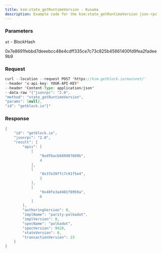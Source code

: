 ```yaml
---
title: ksm:state_getRuntimeVersion - Kusama
description: Example code for the ksm:state_getRuntimeVersion json-rpc method. Сomplete guide on how to use ksm:state_getRuntimeVersion json-rpc in GetBlock.io Web3 documentation.
---
```


### Parameters


`at` - BlockHash

0x7e8691febbd7deeebcc48e4cdff335ce7c73c825b45661400fd9fea2fadee9b9

### Request

``` java
curl --location --request POST 'https://ksm.getblock.io/mainnet/' 
--header 'x-api-key: YOUR-API-KEY' 
--header 'Content-Type: application/json' 
--data-raw '{"jsonrpc": "2.0",
"method": "state_getRuntimeVersion",
"params": [null],
"id": "getblock.io"}'
```

###  Response

``` java
{
    "id": "getblock.io",
    "jsonrpc": "2.0",
    "result": {
        "apis": [
            [
                "0xdf6acb689907609b",
                4
            ],
            [
                "0x37e397fc7c91f5e4",
                2
            ],
            [
                "0x40fe3ad401f8959a",
                6
            ]
        ],
        "authoringVersion": 0,
        "implName": "parity-polkadot",
        "implVersion": 0,
        "specName": "polkadot",
        "specVersion": 9420,
        "stateVersion": 0,
        "transactionVersion": 23
    }
}
```

